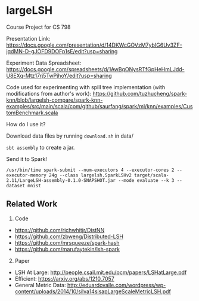 # largeLSH
Course Project for CS 798

Presentation Link: https://docs.google.com/presentation/d/14DKWcGOVzM7ybIG6Uv3ZF-jqdMN-D-gJOFD9DOFp1sE/edit?usp=sharing

Experiment Data Spreadsheet: https://docs.google.com/spreadsheets/d/1AwBqONysRTfGpHeHmLJdd-U8EXq-Mtz17rj5TwPjhoY/edit?usp=sharing

Code used for experimenting with spill tree implementation (with modifications from author's work): https://github.com/tuzhucheng/spark-knn/blob/largelsh-compare/spark-knn-examples/src/main/scala/com/github/saurfang/spark/ml/knn/examples/CustomBenchmark.scala

How do I use it?

Download data files by running `download.sh` in data/

`sbt assembly` to create a jar.

Send it to Spark!

```
/usr/bin/time spark-submit --num-executors 4 --executor-cores 2 --executor-memory 24g --class largelsh.SparkLSHv2 target/scala-2.11/LargeLSH-assembly-0.1.0-SNAPSHOT.jar --mode evaluate --k 3 --dataset mnist
```


## Related Work

1. Code
* https://github.com/richwhitjr/DistNN
* https://github.com/zbweng/Distributed-LSH
* https://github.com/mrsqueeze/spark-hash
* https://github.com/marufaytekin/lsh-spark

2. Paper
* LSH At Large: http://people.csail.mit.edu/pcm/papers/LSHatLarge.pdf
* Efficient: https://arxiv.org/abs/1210.7057
* General Metric Data: http://eduardovalle.com/wordpress/wp-content/uploads/2014/10/silva14sisapLargeScaleMetricLSH.pdf
